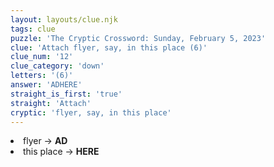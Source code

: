 ```yaml
---
layout: layouts/clue.njk
tags: clue
puzzle: 'The Cryptic Crossword: Sunday, February 5, 2023'
clue: 'Attach flyer, say, in this place (6)'
clue_num: '12'
clue_category: 'down'
letters: '(6)'
answer: 'ADHERE'
straight_is_first: 'true'
straight: 'Attach'
cryptic: 'flyer, say, in this place'
---
```

<li>flyer → <b>AD</b></li>
<li>this place → <b>HERE</b></li>